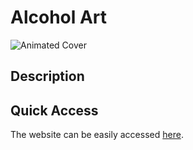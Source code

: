 # Alcohol Art

![Animated Cover](img/demo.gif)

## Description


## Quick Access
The website can be easily accessed [here](https://samanthacui.github.io/abc-student-repo/projects/project-a/a-interactive/).


